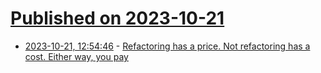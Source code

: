 # [Published on 2023-10-21](index.md)

* [2023-10-21, 12:54:46](https://lobste.rs/s/4mlww9/refactoring_has_price_not_refactoring) - [Refactoring has a price. Not refactoring has a cost. Either way, you pay](https://www.germanvelasco.com/blog/refactoring-is-a-habit)
